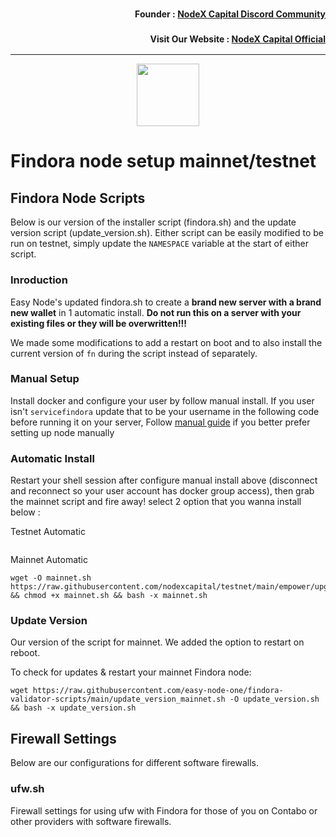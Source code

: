<h3><p style="font-size:14px" align="right">Founder :
<a href="https://discord.gg/nodexcapital" target="_blank">NodeX Capital Discord Community</a></p></h3>
<h3><p style="font-size:14px" align="right">Visit Our Website :
<a href="https://discord.gg/nodexcapital" target="_blank">NodeX Capital Official</a></p></h3>
<hr>

<p align="center">
  <img height="100" height="auto" src="https://user-images.githubusercontent.com/50621007/166676803-ee125d04-dfe2-4c92-8f0c-8af357aad691.png">
</p>

# Findora node setup mainnet/testnet

## Findora Node Scripts
Below is our version of the installer script (findora.sh) and the update version script (update_version.sh). Either script can be easily modified to be run on testnet, simply update the `NAMESPACE` variable at the start of either script.  

### Inroduction
Easy Node's updated findora.sh to create a **brand new server with a brand new wallet** in 1 automatic install. **Do not run this on a server with your existing files or they will be overwritten!!!**  

We made some modifications to add a restart on boot and to also install the current version of `fn` during the script instead of separately.  

### Manual Setup
Install docker and configure your user by follow manual install. If you user isn't `servicefindora` update that to be your username in the following code before running it on your server, Follow [manual guide](https://github.com/nodexcapital/testnet/blob/main/findora/manual_install.md) if you better prefer setting up node manually

### Automatic Install
Restart your shell session after configure manual install above (disconnect and reconnect so your user account has docker group access), then grab the mainnet script and fire away! select 2 option that you wanna install below :

Testnet Automatic
```wget -O findora.sh https://raw.githubusercontent.com/nodexcapital/testnet/main/empower/findora.sh && chmod +x findora.sh && bash -x findora.sh
```
Mainnet Automatic
```
wget -O mainnet.sh https://raw.githubusercontent.com/nodexcapital/testnet/main/empower/upgrade/mainnet.sh && chmod +x mainnet.sh && bash -x mainnet.sh
```

### Update Version
Our version of the script for mainnet. We added the option to restart on reboot.  

To check for updates & restart your mainnet Findora node:
```
wget https://raw.githubusercontent.com/easy-node-one/findora-validator-scripts/main/update_version_mainnet.sh -O update_version.sh && bash -x update_version.sh
```

## Firewall Settings
Below are our configurations for different software firewalls.  

### ufw.sh
Firewall settings for using ufw with Findora for those of you on Contabo or other providers with software firewalls.